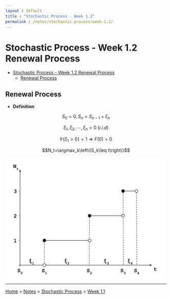 ```yaml
---
layout : default
title : "Stochastic Process - Week 1.2"
permalink : /notes/stochastic-process/week-1.2/
---
```


# Stochastic Process - Week 1.2 Renewal Process

- [Stochastic Process - Week 1.2 Renewal Process](#stochastic-process---week-12-renewal-process)
  - [Renewal Process](#renewal-process)

## Renewal Process

- **Definition**

$$S_0=0,S_n=S_{n-1}+\xi_n$$

$$\xi_1,\xi_2,\cdots,\xi_n > 0\ (i.i.d)$$

$$\mathbb{P}\left\{\xi_1 > 0\right\}=1\Rightarrow F(0)=0$$

$$N_t=\argmax_k\left\{S_k\leq t\right\}$$

![Renewal Process](./renewal_process.svg)

---

[Home](/) > [Notes](/notes/) > [Stochastic Process](/notes/stochastic-process/) > [Week 1.1](/notes/stochastic-process/week-1.2/)